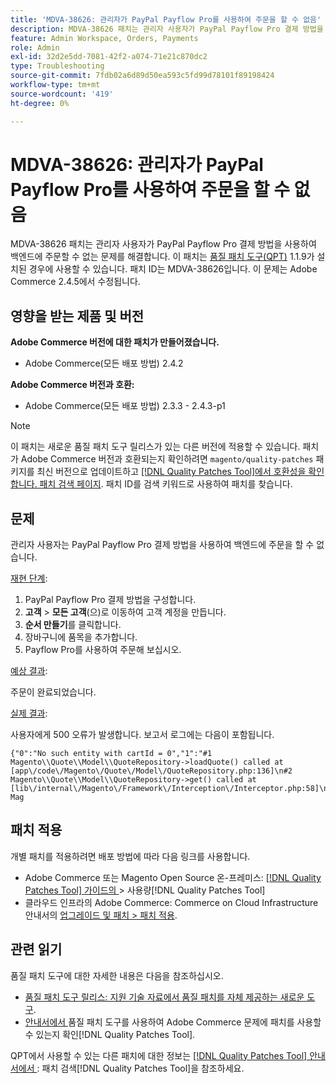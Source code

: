 ```yaml
---
title: 'MDVA-38626: 관리자가 PayPal Payflow Pro를 사용하여 주문을 할 수 없음'
description: MDVA-38626 패치는 관리자 사용자가 PayPal Payflow Pro 결제 방법을 사용하여 백엔드에 주문할 수 없는 문제를 해결합니다. 이 패치는 [Quality Patches Tool (QPT)](https://experienceleague.adobe.com/en/docs/commerce-operations/tools/quality-patches-tool/quality-patches-tool-to-self-serve-quality-patches) 1.1.9가 설치된 경우 사용할 수 있습니다. 패치 ID는 MDVA-38626입니다. 이 문제는 Adobe Commerce 2.4.5에서 수정됩니다.
feature: Admin Workspace, Orders, Payments
role: Admin
exl-id: 32d2e5dd-7081-42f2-a074-71e21c870dc2
type: Troubleshooting
source-git-commit: 7fdb02a6d89d50ea593c5fd99d78101f89198424
workflow-type: tm+mt
source-wordcount: '419'
ht-degree: 0%

---
```


# MDVA-38626: 관리자가 PayPal Payflow Pro를 사용하여 주문을 할 수 없음

MDVA-38626 패치는 관리자 사용자가 PayPal Payflow Pro 결제 방법을 사용하여 백엔드에 주문할 수 없는 문제를 해결합니다. 이 패치는 [품질 패치 도구(QPT)](https://experienceleague.adobe.com/en/docs/commerce-operations/tools/quality-patches-tool/quality-patches-tool-to-self-serve-quality-patches) 1.1.9가 설치된 경우에 사용할 수 있습니다. 패치 ID는 MDVA-38626입니다. 이 문제는 Adobe Commerce 2.4.5에서 수정됩니다.

## 영향을 받는 제품 및 버전

**Adobe Commerce 버전에 대한 패치가 만들어졌습니다.**

* Adobe Commerce(모든 배포 방법) 2.4.2

**Adobe Commerce 버전과 호환:**

* Adobe Commerce(모든 배포 방법) 2.3.3 - 2.4.3-p1

>[!NOTE]
>
>이 패치는 새로운 품질 패치 도구 릴리스가 있는 다른 버전에 적용할 수 있습니다. 패치가 Adobe Commerce 버전과 호환되는지 확인하려면 `magento/quality-patches` 패키지를 최신 버전으로 업데이트하고 [[!DNL Quality Patches Tool]에서 호환성을 확인합니다. 패치 검색 페이지](https://experienceleague.adobe.com/en/docs/commerce-operations/tools/quality-patches-tool/quality-patches-tool-to-self-serve-quality-patches). 패치 ID를 검색 키워드로 사용하여 패치를 찾습니다.

## 문제

관리자 사용자는 PayPal Payflow Pro 결제 방법을 사용하여 백엔드에 주문을 할 수 없습니다.

<u>재현 단계</u>:

1. PayPal Payflow Pro 결제 방법을 구성합니다.
1. **고객** > **모든 고객**(으)로 이동하여 고객 계정을 만듭니다.
1. **순서 만들기**&#x200B;를 클릭합니다.
1. 장바구니에 품목을 추가합니다.
1. Payflow Pro를 사용하여 주문해 보십시오.

<u>예상 결과</u>:

주문이 완료되었습니다.

<u>실제 결과</u>:

사용자에게 500 오류가 발생합니다. 보고서 로그에는 다음이 포함됩니다.

```
{"0":"No such entity with cartId = 0","1":"#1 Magento\\Quote\\Model\\QuoteRepository->loadQuote() called at [app\/code\/Magento\/Quote\/Model\/QuoteRepository.php:136]\n#2 Magento\\Quote\\Model\\QuoteRepository->get() called at [lib\/internal\/Magento\/Framework\/Interception\/Interceptor.php:58]\n#3 Mag
```

## 패치 적용

개별 패치를 적용하려면 배포 방법에 따라 다음 링크를 사용합니다.

* Adobe Commerce 또는 Magento Open Source 온-프레미스: [[!DNL Quality Patches Tool]  가이드의 ](/help/tools/quality-patches-tool/usage.md)> 사용량[!DNL Quality Patches Tool]
* 클라우드 인프라의 Adobe Commerce: Commerce on Cloud Infrastructure 안내서의 [업그레이드 및 패치 > 패치 적용](https://experienceleague.adobe.com/docs/commerce-cloud-service/user-guide/develop/upgrade/apply-patches.html).

## 관련 읽기

품질 패치 도구에 대한 자세한 내용은 다음을 참조하십시오.

* [품질 패치 도구 릴리스: 지원 기술 자료에서 품질 패치를 자체 제공하는 새로운 도구](https://experienceleague.adobe.com/en/docs/commerce-operations/tools/quality-patches-tool/quality-patches-tool-to-self-serve-quality-patches).
* [ 안내서에서 ](/help/tools/quality-patches-tool/patches-available-in-qpt/check-patch-for-magento-issue-with-magento-quality-patches.md)품질 패치 도구를 사용하여 Adobe Commerce 문제에 패치를 사용할 수 있는지 확인[!DNL Quality Patches Tool].

QPT에서 사용할 수 있는 다른 패치에 대한 정보는 [[!DNL Quality Patches Tool] 안내서에서 ](https://experienceleague.adobe.com/tools/commerce-quality-patches/index.html): 패치 검색[!DNL Quality Patches Tool]을 참조하세요.
